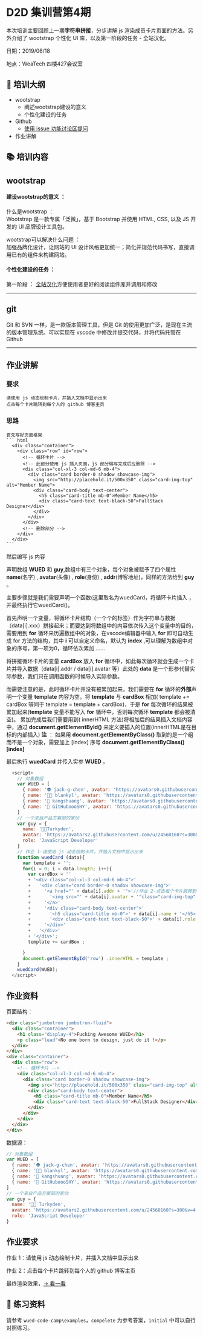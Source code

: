 # **D2D 集训营第4期**

本次培训主要回顾上一期**字符串拼接**，分步讲解 js 渲染成员卡片页面的方法。另外介绍了 wootstrap 个性化 UI 库，以及第一阶段的任务 - 全站汉化。

日期：2019/06/18

地点：WeaTech 四楼427会议室

## 🥇 **培训大纲**

- wootstrap
  - 阐述wootstrap建设的意义
  - 个性化建设的任务
- Github
  - [使用 issue 功能讨论区提问](https://github.com/weaver-design/wued-code-camp/issues)
- 作业讲解

## 📚 **培训内容**

## wootstrap
#### 建设wootstrap的意义 ：   
什么是wootstrap ：   
  Wootstrap 是一款专属「泛微」，基于 Bootstrap 并使用 HTML, CSS, 以及 JS 开发的 UI 品牌设计工具包。 

wootstrap可以解决什么问题 ：   
  加强品牌化设计，让网站的 UI 设计风格更加统一；简化并规范代码书写，直接调用已有的组件来构建网站。
  
#### 个性化建设的任务 ：  
  第一阶段 ：  [全站汉化](https://wootstrap.netlify.com/docs/4.3/getting-started/introduction/)方便使用者更好的阅读组件库并调用和修改

---

## git  
  Git 和 SVN 一样，是一款版本管理工具，但是 Git 的使用更加广泛，是现在主流的版本管理系统。可以实现在 vscode 中修改并提交代码，并将代码托管在 Github

---

## 作业讲解

### 要求  
    请使用 js 动态绘制卡片，并插入文档中显示出来  
    点击每个卡片跳转到每个人的 github 博客主页   
          
### 思路             
    首先写好页面框架  
    ``` html
      <div class="container">
        <div class="row" id="row">
          <!-- 循环卡片 -->
          <!-- 此部分使用 js 插入页面，js 部分编写完成后应删除 -->
          <div class="col-xl-3 col-md-6 mb-4">
            <div class="card border-0 shadow showcase-img">
              <img src="http://placehold.it/500x350" class="card-img-top" alt="Member Name">
              <div class="card-body text-center">
                <h5 class="card-title mb-0">Member Name</h5>
                <div class="card-text text-black-50">FullStack Designer</div>
              </div>
            </div>
          </div>
          <!-- 删除部分 -->
        </div>
      </div>
    ```  
然后编写 js 内容   
 
声明数组 **WUED** 和 **guy**,数组中有三个对象，每个对象被赋予了四个属性 **name**(名字) , **avatar**(头像) , **role**(身份) , **addr**(博客地址)，同样的方法给到 **guy** 。  

主要步骤就是我们需要声明一个函数(这里取名为wuedCard，将循环卡片插入 ，并最终执行它wuedCard()。  

首先声明一个变量，将循环卡片结构（一个个的标签）作为字符串与数据（data[i].xxx）拼接起来；而要达到将数组中的内容依次传入这个变量中的目的，需要用到 **for** 循环来历遍数组中的对象，在vscode编辑器中输入 **for** 即可自动生成 for 方法的结构，其中 **i** 可以自定义命名，默认为 **index** ,可以理解为数组中对象的序号，第一项为0，循环依次累加 ......   

将拼接循环卡片的变量 **cardBox** 放入 **for** 循环中，如此每次循环就会生成一个卡片并导入数据（data[i].addr / data[i].avatar 等）此处的 **data** 是一个形参代替实际参数，我们只在调用函数的时候导入实际参数。  

而需要注意的是，此时循环卡片并没有被累加起来，我们需要在 **for** 循环的**外部**声明一个变量 **template** 内容为空，将 **template** 与 **cardBox** 相加( template += cardBox 等同于 template = template + cardBox)，于是 **for** 每次循环的结果被累加起来(**template** 变量不能写入 **for** 循环中，否则每次循环 **template** 都会被清空)。
累加完成后我们需要用到( innerHTML 方法)将相加后的结果插入文档内容中，通过 **document.getElementById()** 来定义要插入的位置(innerHTML是在目标的内部插入)  **注** ： 如果用   **document.getElementByClass()** 取到的是一个组而不是一个对象，需要加上 [index] 序号  **document.getElementByClass()[index]**  

最后执行 **wuedCard** 并传入实参 **WUED** 。  

``` js
  <script>
    // 对象数组
    var WUED = [
      { name: '👽 jack-g-chen', avatar: 'https://avatars0.githubusercontent.com/u/50906620?s=300&v=4', role: 'Team Leader',addr:'https://github.com/jack-g-chen' },
      { name: '👩‍🎨 blankyl', avatar: 'https://avatars0.githubusercontent.com/u/50934382?s=300&v=4', role: 'UE Designer' ,addr:'https://github.com/blankyl'},
      { name: '👩 kangshuang', avatar: 'https://avatars0.githubusercontent.com/u/50934637?s=300&v=4', role: 'UI Designer' ,addr:'https://github.com/kangshuang'},
      { name: '👼 GitHuboooSHY', avatar: 'https://avatars0.githubusercontent.com/u/50934332?s=300&v=4', role: 'FullStack Designer' ,addr:'https://github.com/GitHuboooSHY'},
    ]
    // 一个来自产品方案部的家伙
    var guy = { 
      name: '👨‍🚀Turkyden', 
      avatar: 'https://avatars2.githubusercontent.com/u/24560160?s=300&v=4', 
      role: 'JavaScript Developer' 
    }
    // 作业 1-请使用 js 动态绘制卡片，并插入文档中显示出来
    function wuedCard (data){       
      var template = '';
      for(i = 0; i < data.length; i++){
        var cardBox = ''
        + '<div class="col-xl-3 col-md-6 mb-4">'
        +   '<div class="card border-0 shadow showcase-img">'
        +     '<a href="' + data[i].addr + '">'//作业 2-点击每个卡片跳转到每个人的 github 博客主页
        +       '<img src="' + data[i].avatar + '"class="card-img-top" alt="' + data[i].name + '">'
        +     '</a>'
        +     '<div class="card-body text-center">'
        +       '<h5 class="card-title mb-0">' + data[i].name + '</h5>'
        +       '<div class="card-text text-black-50">' + data[i].role + '</div>'
        +     '</div>'
        +   '</div>'
        + '</div>';
        template += cardBox ;

      }
      document.getElementById('row') .innerHTML = template ;
    }
    wuedCard(WUED);       
  </script>   
```




## 作业资料

页面结构：

``` html
<div class="jumbotron jumbotron-fluid">
  <div class="container">
    <h1 class="display-4">Fucking Awesome WUED</h1>
    <p class="lead">No one born to design, just do it !</p>
  </div>
</div>
<div class="container">
  <div class="row">
    <!-- 循环卡片 -->
    <div class="col-xl-3 col-md-6 mb-4">
      <div class="card border-0 shadow showcase-img">
        <img src="http://placehold.it/500x350" class="card-img-top" alt="Member Name">
        <div class="card-body text-center">
          <h5 class="card-title mb-0">Member Name</h5>
          <div class="card-text text-black-50">FullStack Designer</div>
        </div>
      </div>
    </div>
  </div>
</div>
```

数据源：

```js
// 对象数组
var WUED = [
  { name: '👽 jack-g-chen', avatar: 'https://avatars0.githubusercontent.com/u/50906620?s=300&v=4', role: 'Team Leader' },
  { name: '👩‍🎨 blankyl', avatar: 'https://avatars0.githubusercontent.com/u/50934382?s=300&v=4', role: 'UE Designer' },
  { name: '👩 kangshuang', avatar: 'https://avatars0.githubusercontent.com/u/50934637?s=300&v=4', role: 'UI Designer' },
  { name: '👼 GitHuboooSHY', avatar: 'https://avatars0.githubusercontent.com/u/50934332?s=300&v=4', role: 'FullStack Designer' },
]
// 一个来自产品方案部的家伙
var guy = {
  name: '👨‍🚀 Turkyden',
  avatar: 'https://avatars2.githubusercontent.com/u/24560160?s=300&v=4',
  role: 'JavaScript Developer'
}
```

## 作业要求

作业 1：请使用 js 动态绘制卡片，并插入文档中显示出来

作业 2：点击每个卡片跳转到每个人的 github 博客主页

最终渲染效果，[&rarr; 看一看](https://weaver-design.github.io/wued-code-camp/examples/RENDER/complete/index.html)


## 💯 练习资料

请参考 `wued-code-camp\examples`，`compelete` 为参考答案，`initial` 中可以自行对照练习。
